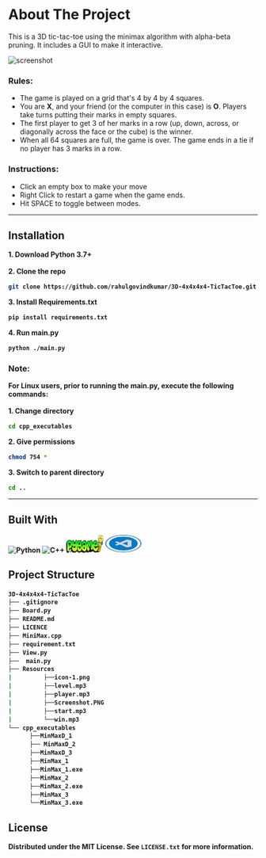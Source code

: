
# About The Project
This is a 3D tic-tac-toe using the minimax algorithm with alpha-beta pruning. It includes a GUI to make it interactive.

![screenshot](https://github.com/rahulgovindkumar/3D-4x4-TIC-TAK-TOE/blob/main/resources/Screenshot.PNG)

### Rules:
- The game is played on a grid that's 4 by 4 by 4 squares.
- You are **X**, and your friend (or the computer in this case) is **O**. Players take turns putting their marks in empty squares.
- The first player to get 3 of her marks in a row (up, down, across, or diagonally across the face or the cube) is the winner.
- When all 64 squares are full, the game is over. The game ends in a tie if no player has 3 marks in a row.

### Instructions:
- Click an empty box to make your move
- Right Click to restart a game when the game ends.
- Hit SPACE to toggle between modes.
-----
## Installation

<b>1. Download Python 3.7+<br></br>
<b>2. Clone the repo
```sh
git clone https://github.com/rahulgovindkumar/3D-4x4x4x4-TicTacToe.git
```
<b>3. Install Requirements.txt
```sh
pip install requirements.txt
```
<b>4. Run main.py
```sh
python ./main.py
```
### Note:

   For Linux users, prior to running the main.py, execute the following commands:<br></br>
   <b>1. Change directory
   ```sh
   cd cpp_executables
   ```
   <b>2. Give permissions
   ```sh
   chmod 754 *
   ```
   <b>3. Switch to parent directory
   ```sh
   cd ..
   ```
 -----
## Built With
<p align="left">
<img width="75px" src="https://raw.githubusercontent.com/danielcranney/readme-generator/main/public/icons/skills/python-colored.svg" width="36" height="36" alt="Python" />
<img width="75px" src="https://raw.githubusercontent.com/danielcranney/readme-generator/main/public/icons/skills/cplusplus-colored.svg" width="36" height="36" alt="C++" />
<img width = "75px" src="https://raw.githubusercontent.com/pygame/pygame/main/docs/reST/_static/pygame_logo.svg" width="36" height="36" alt="Pygame" />
<img width="75px" src="https://github.com/Pedro-Murilo/icons-for-readme/blob/main/.github/vscode-icon.svg" width="36" height="36" alt="VSCode Icon" />
</p>


## Project Structure
```sh
3D-4x4x4x4-TicTacToe
├── .gitignore
├── Board.py
├── README.md
├── LICENCE
├── MiniMax.cpp
├── requirement.txt
├── View.py
├──  main.py
├── Resources
|         ├──icon-1.png
|         ├──level.mp3
|         ├──player.mp3
|         ├──Screenshot.PNG
|         ├──start.mp3
|         └──win.mp3
└── cpp_executables
      ├──MinMaxD_1
      ├── MinMaxD_2
      ├──MinMaxD_3
      ├──MinMax_1
      ├──MinMax_1.exe
      ├──MinMax_2
      ├──MinMax_2.exe
      ├──MinMax_3
      └──MinMax_3.exe

```


## License

Distributed under the MIT License. See `LICENSE.txt` for more information.
